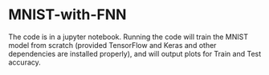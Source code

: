 # MNIST-with-FNN

The code is in a jupyter notebook. Running the code will train the MNIST model from scratch (provided TensorFlow and Keras and other dependencies are installed properly), and will output plots for Train and Test accuracy.
